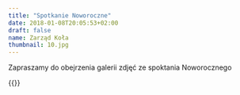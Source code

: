 ```yaml
---
title: "Spotkanie Noworoczne"
date: 2018-01-08T20:05:53+02:00
draft: false
name: Zarząd Koła
thumbnail: 10.jpg
---
```


Zapraszamy do obejrzenia galerii zdjęć ze spoktania Noworocznego

<!--more-->

{{<gallery>}}
